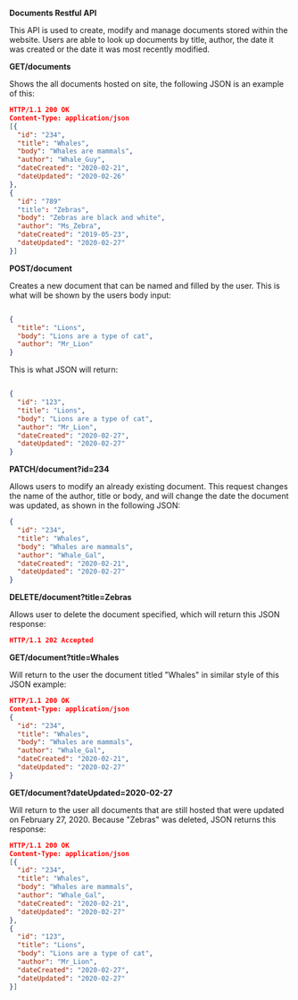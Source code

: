 **Documents Restful API**

This API is used to create, modify and manage documents stored within the website. Users are able to look up documents by title, author, the date it was created or the date it was most recently modified.


**GET/documents**

Shows the all documents hosted on site, the following JSON is an example of this:
 
```json
HTTP/1.1 200 OK
Content-Type: application/json
[{
  "id": "234",
  "title": "Whales",
  "body": "Whales are mammals",
  "author": "Whale_Guy",
  "dateCreated": "2020-02-21",
  "dateUpdated": "2020-02-26"
},
{
  "id": "789"
  "title": "Zebras",
  "body": "Zebras are black and white",
  "author": "Ms_Zebra",
  "dateCreated": "2019-05-23",
  "dateUpdated": "2020-02-27"
}]
```

**POST/document**

Creates a new document that can be named and filled by the user. This is what will be shown by the users body input:
```json

{
  "title": "Lions",
  "body": "Lions are a type of cat",
  "author": "Mr_Lion"
}
```
This is what JSON will return:
```json

{
  "id": "123",
  "title": "Lions",
  "body": "Lions are a type of cat",
  "author": "Mr_Lion",
  "dateCreated": "2020-02-27",
  "dateUpdated": "2020-02-27"
}
```

**PATCH/document?id=234**

Allows users to modify an already existing document. This request changes the name of the author, title or body, and will change the date the document was updated, as shown in the following JSON:
```json
{
  "id": "234",
  "title": "Whales",
  "body": "Whales are mammals",
  "author": "Whale_Gal",
  "dateCreated": "2020-02-21",
  "dateUpdated": "2020-02-27"
}
```
**DELETE/document?title=Zebras**

Allows user to delete the document specified, which will return this JSON response:
```json
HTTP/1.1 202 Accepted
```



**GET/document?title=Whales**

Will return to the user the document titled "Whales" in similar style of this JSON example:

```json
HTTP/1.1 200 OK
Content-Type: application/json
{
  "id": "234",
  "title": "Whales",
  "body": "Whales are mammals",
  "author": "Whale_Gal",
  "dateCreated": "2020-02-21",
  "dateUpdated": "2020-02-27"
}
```

**GET/document?dateUpdated=2020-02-27**

Will return to the user all documents that are still hosted that were updated on February 27, 2020. Because "Zebras" was deleted, JSON returns this response:

```json
HTTP/1.1 200 OK
Content-Type: application/json
[{
  "id": "234",
  "title": "Whales",
  "body": "Whales are mammals",
  "author": "Whale_Gal",
  "dateCreated": "2020-02-21",
  "dateUpdated": "2020-02-27"
},
{
  "id": "123",
  "title": "Lions",
  "body": "Lions are a type of cat",
  "author": "Mr_Lion",
  "dateCreated": "2020-02-27",
  "dateUpdated": "2020-02-27"
}]
```